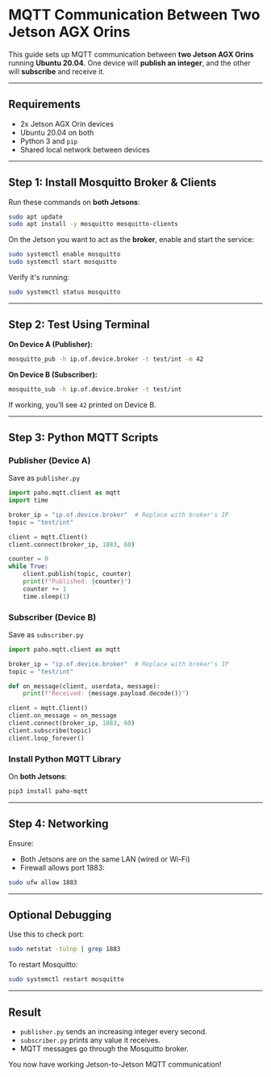 # MQTT Communication Between Two Jetson AGX Orins

This guide sets up MQTT communication between **two Jetson AGX Orins** running **Ubuntu 20.04**. One device will **publish an integer**, and the other will **subscribe** and receive it.

---

## Requirements

* 2x Jetson AGX Orin devices
* Ubuntu 20.04 on both
* Python 3 and `pip`
* Shared local network between devices

---

## Step 1: Install Mosquitto Broker & Clients

Run these commands on **both Jetsons**:

```bash
sudo apt update
sudo apt install -y mosquitto mosquitto-clients
```

On the Jetson you want to act as the **broker**, enable and start the service:

```bash
sudo systemctl enable mosquitto
sudo systemctl start mosquitto
```

Verify it's running:

```bash
sudo systemctl status mosquitto
```

---

## Step 2: Test Using Terminal

**On Device A (Publisher):**

```bash
mosquitto_pub -h ip.of.device.broker -t test/int -m 42
```

**On Device B (Subscriber):**

```bash
mosquitto_sub -h ip.of.device.broker -t test/int
```

If working, you'll see `42` printed on Device B.

---

## Step 3: Python MQTT Scripts

### Publisher (Device A)

Save as `publisher.py`

```python
import paho.mqtt.client as mqtt
import time

broker_ip = "ip.of.device.broker"  # Replace with broker's IP
topic = "test/int"

client = mqtt.Client()
client.connect(broker_ip, 1883, 60)

counter = 0
while True:
    client.publish(topic, counter)
    print(f"Published: {counter}")
    counter += 1
    time.sleep(1)
```

### Subscriber (Device B)

Save as `subscriber.py`

```python
import paho.mqtt.client as mqtt

broker_ip = "ip.of.device.broker"  # Replace with broker's IP
topic = "test/int"

def on_message(client, userdata, message):
    print(f"Received: {message.payload.decode()}")

client = mqtt.Client()
client.on_message = on_message
client.connect(broker_ip, 1883, 60)
client.subscribe(topic)
client.loop_forever()
```

### Install Python MQTT Library

On **both Jetsons**:

```bash
pip3 install paho-mqtt
```

---

## Step 4: Networking

Ensure:

* Both Jetsons are on the same LAN (wired or Wi-Fi)
* Firewall allows port 1883:

```bash
sudo ufw allow 1883
```

---

## Optional Debugging

Use this to check port:

```bash
sudo netstat -tulnp | grep 1883
```

To restart Mosquitto:

```bash
sudo systemctl restart mosquitto
```

---

## Result

* `publisher.py` sends an increasing integer every second.
* `subscriber.py` prints any value it receives.
* MQTT messages go through the Mosquitto broker.

You now have working Jetson-to-Jetson MQTT communication!
